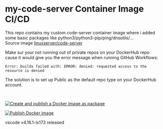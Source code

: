 # my-code-server Container Image CI/CD 

This repo contains my custom code-server container image where i added some basic packages like python3/python3-pip/ping/dnsutils/...  
Source image [linuxserver/code-server](https://github.com/linuxserver/docker-code-server)

Make sur your not running out of private repos on your DockerHub repo cause it would give you the error message when running GitHub Workflows:  

````
Error: buildx failed with: ERROR: denied: requested access to the resource is denied
````

The solution is to set up Public as the default repo type on your DockerHub account. 
  

</br>

[![Create and publish a Docker image as package](https://github.com/speedrapide10/my-code-server/actions/workflows/deploy-image-github-package.yml/badge.svg)](https://github.com/speedrapide10/my-code-server/actions/workflows/deploy-image-github-package.yml)  

[![Publish Docker image](https://github.com/speedrapide10/my-code-server/actions/workflows/Deploy-image-to-GitHub-and-DockerHub.yml/badge.svg)](https://github.com/speedrapide10/my-code-server/actions/workflows/Deploy-image-to-GitHub-and-DockerHub.yml)

vscode v4.16.1-ls173 released